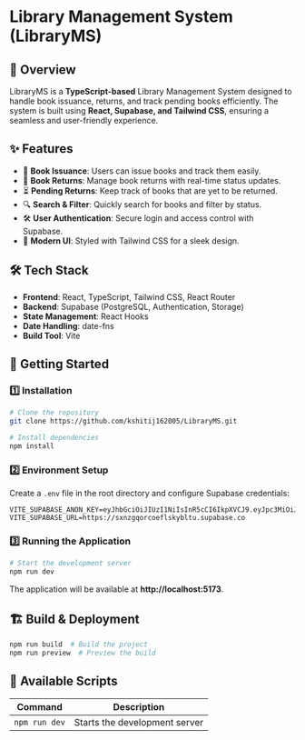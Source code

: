 # Library Management System (LibraryMS)

## 📌 Overview
LibraryMS is a **TypeScript-based** Library Management System designed to handle book issuance, returns, and track pending books efficiently. The system is built using **React, Supabase, and Tailwind CSS**, ensuring a seamless and user-friendly experience.

## ✨ Features
- 📖 **Book Issuance**: Users can issue books and track them easily.
- 🔄 **Book Returns**: Manage book returns with real-time status updates.
- ⏳ **Pending Returns**: Keep track of books that are yet to be returned.
- 🔍 **Search & Filter**: Quickly search for books and filter by status.
- 🛠 **User Authentication**: Secure login and access control with Supabase.
- 🎨 **Modern UI**: Styled with Tailwind CSS for a sleek design.

## 🛠️ Tech Stack
- **Frontend**: React, TypeScript, Tailwind CSS, React Router
- **Backend**: Supabase (PostgreSQL, Authentication, Storage)
- **State Management**: React Hooks
- **Date Handling**: date-fns
- **Build Tool**: Vite

## 🚀 Getting Started
### 1️⃣ Installation
```sh
# Clone the repository
git clone https://github.com/kshitij162005/LibraryMS.git

# Install dependencies
npm install
```

### 2️⃣ Environment Setup
Create a `.env` file in the root directory and configure Supabase credentials:
```
VITE_SUPABASE_ANON_KEY=eyJhbGciOiJIUzI1NiIsInR5cCI6IkpXVCJ9.eyJpc3MiOiJzdXBhYmFzZSIsInJlZiI6InN4bnpncW9yY29lZmxza3libHR1Iiwicm9sZSI6ImFub24iLCJpYXQiOjE3NDAyMDM2NDIsImV4cCI6MjA1NTc3OTY0Mn0.vgfJY9rE0Ctidlo3L_W9blZPfcnHFRUhf_8KSyHB2n0
VITE_SUPABASE_URL=https://sxnzgqorcoeflskybltu.supabase.co
```

### 3️⃣ Running the Application
```sh
# Start the development server
npm run dev
```
The application will be available at **http://localhost:5173**.

## 🏗 Build & Deployment
```sh
npm run build  # Build the project
npm run preview  # Preview the build
```

## 📜 Available Scripts
| Command         | Description |
|---------------|-------------|
| `npm run dev` | Starts the development server |

